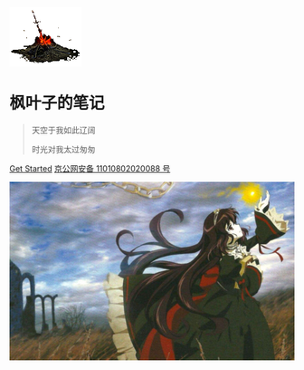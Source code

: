 <!-- _coverpage.md -->

![logo](./public/img/gouhuo.gif)

# 枫叶子的笔记

> 天空于我如此辽阔
> 
> 时光对我太过匆匆

[Get Started](/DME.md)
[京公网安备 11010802020088 号](http://www.beian.gov.cn/portal/registerSystemInfo?)

<!-- 背景图 -->
![](public/img/dtla.png)

